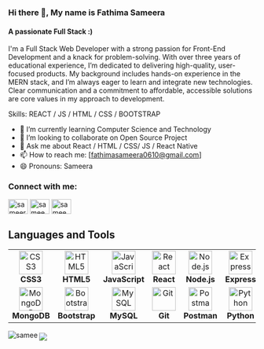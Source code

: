 ### Hi there 👋, My name is Fathima Sameera
#### A passionate Full Stack :)
I'm a Full Stack Web Developer with a strong passion for Front-End Development and a knack for problem-solving. With over three years of educational experience, I’m dedicated to delivering high-quality, user-focused products. My background includes hands-on experience in the MERN stack, and I’m always eager to learn and integrate new technologies. Clear communication and a commitment to affordable, accessible solutions are core values in my approach to development.

Skills: REACT / JS / HTML / CSS / BOOTSTRAP

- 🌱 I’m currently learning Computer Science and Technology 
- 👯 I’m looking to collaborate on Open Source Project
- 💬 Ask me about React / HTML / CSS/ JS / React Native
- 📫 How to reach me:  [fathimasameera0610@gmail.com] 
- 😄 Pronouns: Sameera


<h3 align="left">Connect with me:</h3>
<p align="left">

<a href="https://www.linkedin.com/in/fathima-sameera" target="blank"><img align="center" src="https://raw.githubusercontent.com/rahuldkjain/github-profile-readme-generator/master/src/images/icons/Social/linked-in-alt.svg" alt="sameera" height="30" width="40" /></a>
<a href="https://www.facebook.com/profile.php?id=100085508028867&mibextid=ZbWKwL" target="blank"><img align="center" src="https://raw.githubusercontent.com/rahuldkjain/github-profile-readme-generator/master/src/images/icons/Social/facebook.svg" alt="samee" height="30" width="40" /></a>
<a href="https://www.instagram.com/_fathima_samee_?igsh=MWxnOXdkdjRiOXYwZA==" target="blank"><img align="center" src="https://raw.githubusercontent.com/rahuldkjain/github-profile-readme-generator/master/src/images/icons/Social/instagram.svg" alt="samee" height="30" width="40" /></a>



## Languages and Tools

<table align="center">
  <tr>
    <td align="center" width="100">
      <img src="https://cdn.jsdelivr.net/gh/devicons/devicon/icons/css3/css3-original.svg" width="48" height="48" alt="CSS3" />
      <br><b>CSS3</b>
    </td>
    <td align="center" width="100">
      <img src="https://cdn.jsdelivr.net/gh/devicons/devicon/icons/html5/html5-original.svg" width="48" height="48" alt="HTML5" />
      <br><b>HTML5</b>
    </td>
    <td align="center" width="100">
      <img src="https://cdn.jsdelivr.net/gh/devicons/devicon/icons/javascript/javascript-original.svg" width="48" height="48" alt="JavaScript" />
      <br><b>JavaScript</b>
    </td>
    <td align="center" width="100">
      <img src="https://cdn.jsdelivr.net/gh/devicons/devicon/icons/react/react-original.svg" width="48" height="48" alt="React" />
      <br><b>React</b>
    </td>
    <td align="center" width="100">
      <img src="https://cdn.jsdelivr.net/gh/devicons/devicon/icons/nodejs/nodejs-original.svg" width="48" height="48" alt="Node.js" />
      <br><b>Node.js</b>
    </td>
   <td align="center" width="100">
      <img src="https://cdn.jsdelivr.net/gh/devicons/devicon/icons/express/express-original.svg" width="48" height="48" alt="Express" />
      <br><b>Express</b>
    </td>
    
   <td align="center" width="100">
      <img src="https://cdn.jsdelivr.net/gh/devicons/devicon/icons/java/java-original.svg" width="48" height="48" alt="Java" />
      <br><b>Java</b>
    </td>
  </tr>
  <tr>
    <td align="center" width="100">
      <img src="https://cdn.jsdelivr.net/gh/devicons/devicon/icons/mongodb/mongodb-original.svg" width="48" height="48" alt="MongoDB" />
      <br><b>MongoDB</b>
    </td>
    <td align="center" width="100">
      <img src="https://cdn.jsdelivr.net/gh/devicons/devicon/icons/bootstrap/bootstrap-plain.svg" width="48" height="48" alt="Bootstrap" />
      <br><b>Bootstrap</b>
    </td>
    <td align="center" width="100">
      <img src="https://cdn.jsdelivr.net/gh/devicons/devicon/icons/mysql/mysql-original.svg" width="48" height="48" alt="MySQL" />
      <br><b>MySQL</b>
    </td>
    <td align="center" width="100">
      <img src="https://cdn.jsdelivr.net/gh/devicons/devicon/icons/git/git-original.svg" width="48" height="48" alt="Git" />
      <br><b>Git</b>
    </td>
    <td align="center" width="100">
      <img src="https://www.vectorlogo.zone/logos/getpostman/getpostman-icon.svg" width="48" height="48" alt="Postman" />
      <br><b>Postman</b>
    </td>
   <td align="center" width="100">
      <img src="https://cdn.jsdelivr.net/gh/devicons/devicon/icons/python/python-original.svg" width="48" height="48" alt="Python" />
      <br><b>Python</b>
    </td>
    <td align="center" width="100">
      <img src="https://cdn.jsdelivr.net/gh/devicons/devicon/icons/figma/figma-original.svg" width="48" height="48" alt="Figma" />
      <br><b>Figma</b>
    </td>
  </tr>
</table>


<p style="margin-bottom: 20px;"><img align="left" src="https://github-readme-stats.vercel.app/api/top-langs?username=fathimasamee&show_icons=true&locale=en&layout=compact" alt="samee" style="margin-bottom: 20px;"/></p>
<p></p>


 <p style="margin-bottom: 20px;"><img src="https://github-readme-stats-eight-theta.vercel.app/api?username=fathimasamee&show_icons=true&include_all_commits=true&count_private=true"/>
    <br/>
<!--      <br/>


<p align="left"> <img src="https://komarev.com/ghpvc/?username=fathimasamee&label=Profile%20views&color=0e75b6&style=flat" alt="samee" /> </p>



<p align="left"> <img src="https://komarev.com/ghpvc/?username=fathimasamee&label=Profile%20views&color=0e75b6&style=flat" alt="samee" /> </p>




